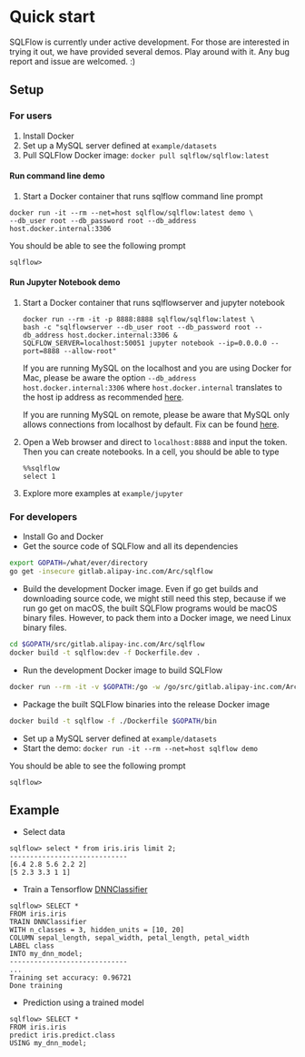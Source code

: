 # Quick start

SQLFlow is currently under active development. For those are interested in trying
it out, we have provided several demos. Play around with it. Any bug report and
issue are welcomed. :)

## Setup

### For users

1. Install Docker
1. Set up a MySQL server defined at `example/datasets`
1. Pull SQLFlow Docker image: `docker pull sqlflow/sqlflow:latest`

#### Run command line demo

1. Start a Docker container that runs sqlflow command line prompt

```
docker run -it --rm --net=host sqlflow/sqlflow:latest demo \
--db_user root --db_password root --db_address host.docker.internal:3306
```

You should be able to see the following prompt

```
sqlflow>
```

#### Run Jupyter Notebook demo

1. Start a Docker container that runs sqlflowserver and jupyter notebook
   ```
   docker run --rm -it -p 8888:8888 sqlflow/sqlflow:latest \
   bash -c "sqlflowserver --db_user root --db_password root --db_address host.docker.internal:3306 &
   SQLFLOW_SERVER=localhost:50051 jupyter notebook --ip=0.0.0.0 --port=8888 --allow-root"
   ```

   If you are running MySQL on the localhost and you are using Docker for Mac, please
   be aware the option `--db_address host.docker.internal:3306` where
   `host.docker.internal` translates to the host ip address as recommended [here](https://docs.docker.com/docker-for-mac/networking/).

   If you are running MySQL on remote, please be aware that MySQL only allows connections
   from localhost by default. Fix can be found [here](https://stackoverflow.com/questions/14779104/how-to-allow-remote-connection-to-mysql).

1. Open a Web browser and direct to `localhost:8888` and input the token. Then you
can create notebooks. In a cell, you should be able to type

   ```
   %%sqlflow
   select 1
   ```

1. Explore more examples at `example/jupyter`

### For developers

- Install Go and Docker
- Get the source code of SQLFlow and all its dependencies
```bash
export GOPATH=/what/ever/directory
go get -insecure gitlab.alipay-inc.com/Arc/sqlflow
```
- Build the development Docker image. Even if go get builds and downloading source code,
we might still need this step, because if we run go get on macOS, the built SQLFlow
programs would be macOS binary files. However, to pack them into a Docker image,
we need Linux binary files.
```bash
cd $GOPATH/src/gitlab.alipay-inc.com/Arc/sqlflow
docker build -t sqlflow:dev -f Dockerfile.dev .
```
- Run the development Docker image to build SQLFlow
```bash
docker run --rm -it -v $GOPATH:/go -w /go/src/gitlab.alipay-inc.com/Arc/sqlflow sqlflow:dev
```
- Package the built SQLFlow binaries into the release Docker image
```bash
docker build -t sqlflow -f ./Dockerfile $GOPATH/bin
```
- Set up a MySQL server defined at `example/datasets`
- Start the demo: `docker run -it --rm --net=host sqlflow demo`

You should be able to see the following prompt

```
sqlflow> 
```

## Example

- Select data
```
sqlflow> select * from iris.iris limit 2;
-----------------------------
[6.4 2.8 5.6 2.2 2]
[5 2.3 3.3 1 1]
```
- Train a Tensorflow [DNNClassifier](https://www.tensorflow.org/api_docs/python/tf/estimator/DNNClassifier)
```
sqlflow> SELECT *
FROM iris.iris
TRAIN DNNClassifier
WITH n_classes = 3, hidden_units = [10, 20]
COLUMN sepal_length, sepal_width, petal_length, petal_width
LABEL class
INTO my_dnn_model;
-----------------------------
...
Training set accuracy: 0.96721
Done training
```
- Prediction using a trained model
```
sqlflow> SELECT *
FROM iris.iris
predict iris.predict.class
USING my_dnn_model;
```
